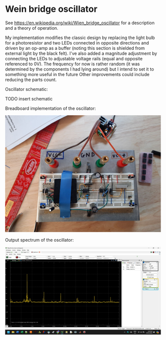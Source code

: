 # Wein bridge oscillator
See https://en.wikipedia.org/wiki/Wien_bridge_oscillator for a description and a theory of operation.

My implementation modifies the classic design by replacing the light bulb for a photoresistor and two LEDs connected in opposite directions and driven by an op-amp as a buffer (noting this section is shielded from external light by the black felt). I've also added a magnitude adjustment by connecting the LEDs to adjustable voltage rails (equal and opposite referenced to 0V).
The frequency for now is rather random (it was determined by the components I had lying around) but I intend to set it to something more useful in the future
Other improvements could include reducing the parts count.


Oscillator schematic:

TODO insert schematic 

Breadboard implementation of the oscillator:

<img src="https://github.com/jl9724471/Wein-bridge-oscillator/blob/main/Wein%20bridge%20oscillator.jpg?raw=true" alt="Breadboard implementation of the oscillator" width="700"/>

Output spectrum of the oscillator:

<img src="https://github.com/jl9724471/Wein-bridge-oscillator/blob/main/Wein%20bridge%20oscillator%20spectrum.jpg?raw=true" alt="Breadboard implementation of the oscillator" width="700"/>

